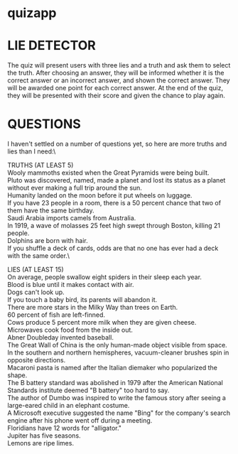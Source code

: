 # quizapp

LIE DETECTOR
================

The quiz will present users with three lies and a truth and ask them to select the truth. After choosing an answer, they will be 
informed whether it is the correct answer or an incorrect answer, and shown the correct answer. They will be awarded one point
for each correct answer. At the end of the quiz, they will be presented with their score and given the chance to play again.


QUESTIONS
================

I haven't settled on a number of questions yet, so here are more truths and lies than I need:\

TRUTHS (AT LEAST 5)\
Wooly mammoths existed when the Great Pyramids were being built.\
Pluto was discovered, named, made a planet and lost its status as a planet without ever making a full trip around the sun.\
Humanity landed on the moon before it put wheels on luggage.\
If you have 23 people in a room, there is a 50 percent chance that two of them have the same birthday.\
Saudi Arabia imports camels from Australia.\
In 1919, a wave of molasses 25 feet high swept through Boston, killing 21 people.\
Dolphins are born with hair.\
If you shuffle a deck of cards, odds are that no one has ever had a deck with the same order.\


LIES (AT LEAST 15)\
On average, people swallow eight spiders in their sleep each year.\
Blood is blue until it makes contact with air.\
Dogs can't look up.\
If you touch a baby bird, its parents will abandon it.\
There are more stars in the Milky Way than trees on Earth.\
60 percent of fish are left-finned.\
Cows produce 5 percent more milk when they are given cheese.\
Microwaves cook food from the inside out.\
Abner Doubleday invented baseball.\
The Great Wall of China is the only human-made object visible from space.\
In the southern and northern hemispheres, vacuum-cleaner brushes spin in opposite directions.\
Macaroni pasta is named after the Italian diemaker who popularized the shape.\
The B battery standard was abolished in 1979 after the American National Standards institute deemed "B battery" too hard to say.\
The author of Dumbo was inspired to write the famous story after seeing a large-eared child in an elephant costume.\
A Microsoft executive suggested the name "Bing" for the company's search engine after his phone went off during a meeting.\
Floridians have 12 words for "alligator."\
Jupiter has five seasons.\
Lemons are ripe limes.
